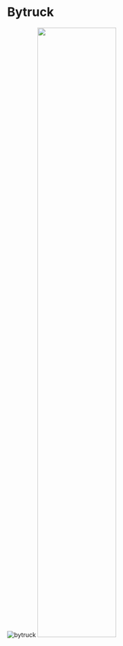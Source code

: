 # Bytruck  
![bytruck](https://user-images.githubusercontent.com/38887442/43368121-24d7791a-9393-11e8-80bc-222a58b798d9.png)
<img src="https://user-images.githubusercontent.com/38887442/43368121-24d7791a-9393-11e8-80bc-222a58b798d9.png" width="60%">